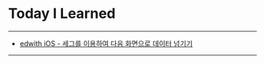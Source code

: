 # Today I Learned

---

- [edwith iOS - 세그를 이용하여 다음 화면으로 데이터 넘기기](https://github.com/VincentGeranium/Swift-Study/tree/master/transferDataUsedBySegue)

---
